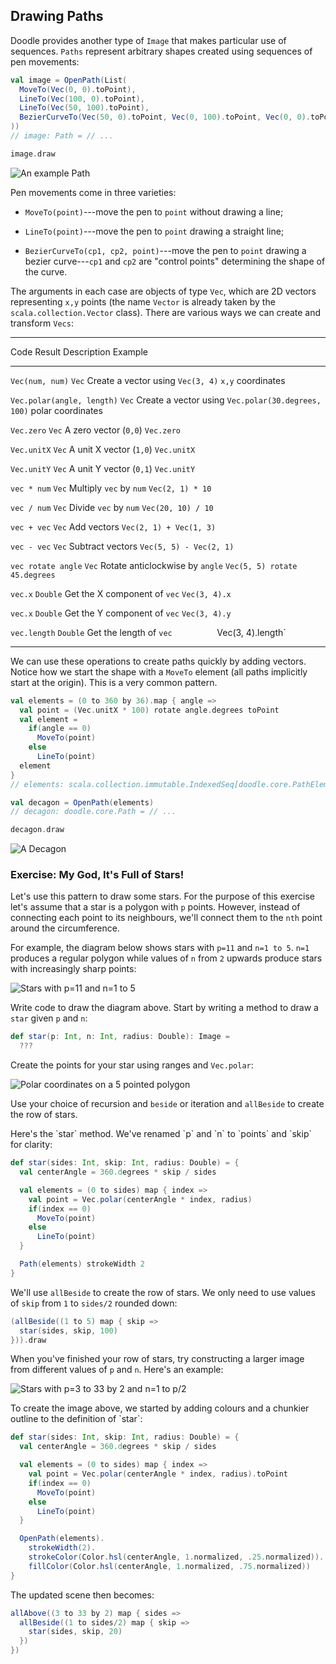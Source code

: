 ## Drawing Paths

Doodle provides another type of `Image` that makes particular use of sequences.
`Paths` represent arbitrary shapes created using sequences of pen movements:

~~~ scala
val image = OpenPath(List(
  MoveTo(Vec(0, 0).toPoint),
  LineTo(Vec(100, 0).toPoint),
  LineTo(Vec(50, 100).toPoint),
  BezierCurveTo(Vec(50, 0).toPoint, Vec(0, 100).toPoint, Vec(0, 0).toPoint)
))
// image: Path = // ...

image.draw
~~~

![An example Path](src/pages/collections/path.png)

Pen movements come in three varieties:

 -  `MoveTo(point)`---move the pen to `point` without drawing a line;

 -  `LineTo(point)`---move the pen to `point` drawing a straight line;

 -  `BezierCurveTo(cp1, cp2, point)`---move the pen to `point` drawing a bezier
    curve---`cp1` and `cp2` are "control points" determining the shape of the curve.

The arguments in each case are objects of type `Vec`, which are 2D vectors representing `x,y` points (the name `Vector` is already taken by the `scala.collection.Vector` class). There are various ways we can create and transform `Vecs`:

--------------------------------------------------------------------------------------------------------
Code                       Result    Description                     Example
-------------------------- --------- ------------------------------- -----------------------------------
`Vec(num, num)`            `Vec`     Create a vector using           `Vec(3, 4)`
                                     `x,y` coordinates

`Vec.polar(angle, length)` `Vec`     Create a vector using           `Vec.polar(30.degrees, 100)`
                                     polar coordinates

`Vec.zero`                 `Vec`     A zero vector (`0,0`)           `Vec.zero`

`Vec.unitX`                `Vec`     A unit X vector (`1,0`)         `Vec.unitX`

`Vec.unitY`                `Vec`     A unit Y vector (`0,1`)         `Vec.unitY`

`vec * num`                `Vec`     Multiply `vec` by `num`         `Vec(2, 1) * 10`

`vec / num`                `Vec`     Divide `vec` by `num`           `Vec(20, 10) / 10`

`vec + vec`                `Vec`     Add vectors                     `Vec(2, 1) + Vec(1, 3)`

`vec - vec`                `Vec`     Subtract vectors                `Vec(5, 5) - Vec(2, 1)`

`vec rotate angle`         `Vec`     Rotate anticlockwise by `angle` `Vec(5, 5) rotate 45.degrees`

`vec.x`                    `Double`  Get the X component of `vec`    `Vec(3, 4).x`

`vec.x`                    `Double`  Get the Y component of `vec`    `Vec(3, 4).y`

`vec.length`               `Double`  Get the length of `vec          `Vec(3, 4).length`

-------------------------------------------------------------------------------------------------------

We can use these operations to create paths quickly by adding vectors. Notice how we start the shape with a `MoveTo` element (all paths implicitly start at the origin). This is a very common pattern.

~~~ scala
val elements = (0 to 360 by 36).map { angle =>
  val point = (Vec.unitX * 100) rotate angle.degrees toPoint
  val element =
    if(angle == 0)
      MoveTo(point)
    else
      LineTo(point)
  element
}
// elements: scala.collection.immutable.IndexedSeq[doodle.core.PathElement] = // ...

val decagon = OpenPath(elements)
// decagon: doodle.core.Path = // ...

decagon.draw
~~~

![A Decagon](src/pages/collections/decagon.png)

### Exercise: My God, It's Full of Stars!

Let's use this pattern to draw some stars.
For the purpose of this exercise let's assume that a star is a polygon with `p` points.
However, instead of connecting each point to its neighbours,
we'll connect them to the `nth` point around the circumference.

For example, the diagram below shows stars with `p=11` and `n=1 to 5`.
`n=1` produces a regular polygon while
values of `n` from `2` upwards produce stars with increasingly sharp points:

![Stars with `p=11` and `n=1 to 5`](src/pages/collections/stars.png)

Write code to draw the diagram above.
Start by writing a method to draw a `star` given `p` and `n`:

~~~ scala
def star(p: Int, n: Int, radius: Double): Image =
  ???
~~~

Create the points for your star using ranges and `Vec.polar`:

![Polar coordinates on a 5 pointed polygon](src/pages/collections/polar.pdf+svg)

Use your choice of recursion and `beside` or iteration and `allBeside` to create the row of stars.

<div class="solution">
Here's the `star` method. We've renamed `p` and `n` to `points` and `skip` for clarity:

~~~ scala
def star(sides: Int, skip: Int, radius: Double) = {
  val centerAngle = 360.degrees * skip / sides

  val elements = (0 to sides) map { index =>
    val point = Vec.polar(centerAngle * index, radius)
    if(index == 0)
      MoveTo(point)
    else 
      LineTo(point)
  }

  Path(elements) strokeWidth 2
}
~~~

We'll use `allBeside` to create the row of stars.
We only need to use values of `skip`
from `1` to `sides/2` rounded down:

~~~ scala
(allBeside((1 to 5) map { skip =>
  star(sides, skip, 100)
})).draw
~~~
</div>

When you've finished your row of stars,
try constructing a larger image from different values of `p` and `n`.
Here's an example:

![Stars with `p=3 to 33 by 2` and `n=1 to p/2`](src/pages/collections/stars2.png)

<div class="solution">
To create the image above, we started by adding colours
and a chunkier outline to the definition of `star`:

~~~ scala
def star(sides: Int, skip: Int, radius: Double) = {
  val centerAngle = 360.degrees * skip / sides

  val elements = (0 to sides) map { index =>
    val point = Vec.polar(centerAngle * index, radius).toPoint
    if(index == 0)
      MoveTo(point)
    else
      LineTo(point)
  }

  OpenPath(elements).
    strokeWidth(2).
    strokeColor(Color.hsl(centerAngle, 1.normalized, .25.normalized)).
    fillColor(Color.hsl(centerAngle, 1.normalized, .75.normalized))
}
~~~

The updated scene then becomes:

~~~ scala
allAbove((3 to 33 by 2) map { sides =>
  allBeside((1 to sides/2) map { skip =>
    star(sides, skip, 20)
  })
})
~~~
</div>
